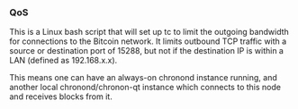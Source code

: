 ### QoS

This is a Linux bash script that will set up tc to limit the outgoing bandwidth
for connections to the Bitcoin network. It limits outbound TCP traffic with a
source or destination port of 15288, but not if the destination IP is within a
LAN (defined as 192.168.x.x).

This means one can have an always-on chronond instance running, and another
local chronond/chronon-qt instance which connects to this node and receives
blocks from it.
